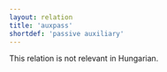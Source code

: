 ```yaml
---
layout: relation
title: 'auxpass'
shortdef: 'passive auxiliary'
---
```


This relation is not relevant in Hungarian.
<!-- Interlanguage links updated Út zář 29 20:23:20 CEST 2020 -->
